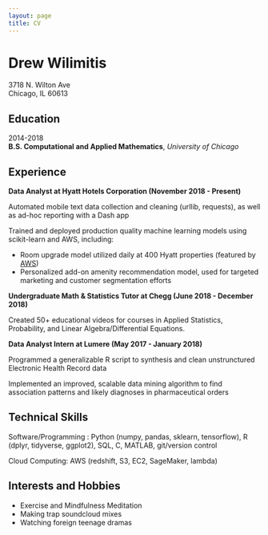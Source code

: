 ```yaml
---
layout: page
title: CV
---
```

# Drew Wilimitis
3718 N. Wilton Ave <br>
Chicago, IL 60613

Education
---------

2014-2018 <br>
**B.S. Computational and Applied Mathematics**, *University of Chicago*

Experience
----------

**Data Analyst at Hyatt Hotels Corporation (November 2018 - Present)**

Automated mobile text data collection and cleaning (urllib, requests), as well as ad-hoc reporting with a Dash app 

Trained and deployed production quality machine learning models using scikit-learn and AWS, including:

* Room upgrade model utilized daily at 400 Hyatt properties (featured by [AWS](https://aws.amazon.com/travel-and-hospitality/personalization/))
* Personalized add-on amenity recommendation model, used for targeted marketing and customer segmentation efforts


**Undergraduate Math & Statistics Tutor at Chegg (June 2018 - December 2018)**

Created 50+ educational videos for courses in Applied Statistics, Probability, and Linear Algebra/Differential Equations.


**Data Analyst Intern at Lumere (May 2017 - January 2018)**

Programmed a generalizable R script to synthesis and clean unstrunctured Electronic Health Record data

Implemented an improved, scalable data mining algorithm to find association patterns and likely diagnoses in pharmaceutical orders

Technical Skills
--------------------

Software/Programming : Python (numpy, pandas, sklearn, tensorflow), R (dplyr, tidyverse, ggplot2), SQL, C, MATLAB, git/version control

Cloud Computing: AWS (redshift, S3, EC2, SageMaker, lambda)

Interests and Hobbies
----------------------------------------

* Exercise and Mindfulness Meditation
* Making trap soundcloud mixes
* Watching foreign teenage dramas
